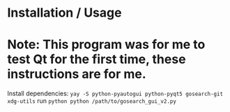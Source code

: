 # Installation / Usage
# Note: This program was for me to test Qt for the first time, these instructions are for me.

Install dependencies: ``yay -S python-pyautogui python-pyqt5 gosearch-git xdg-utils``
run ``python python /path/to/gosearch_gui_v2.py`` 
